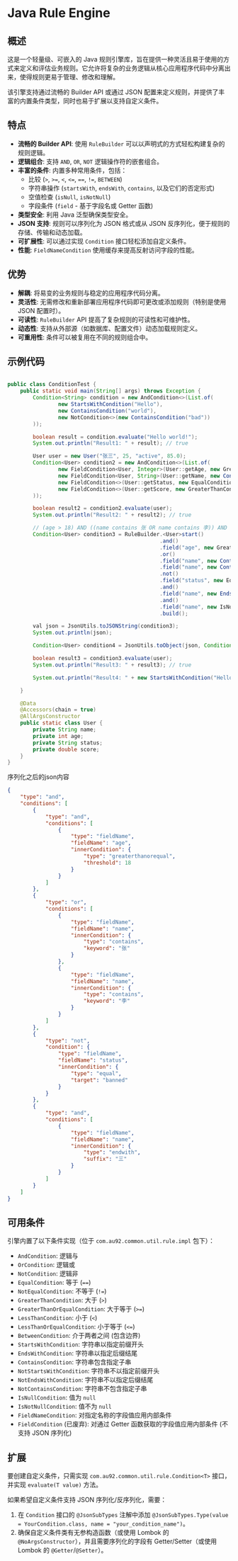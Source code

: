 # Java Rule Engine

## 概述

这是一个轻量级、可嵌入的 Java 规则引擎库，旨在提供一种灵活且易于使用的方式来定义和评估业务规则。它允许将复杂的业务逻辑从核心应用程序代码中分离出来，使得规则更易于管理、修改和理解。

该引擎支持通过流畅的 Builder API 或通过 JSON 配置来定义规则，并提供了丰富的内置条件类型，同时也易于扩展以支持自定义条件。

## 特点

*   **流畅的 Builder API**: 使用 `RuleBuilder` 可以以声明式的方式轻松构建复杂的规则逻辑。
*   **逻辑组合**: 支持 `AND`, `OR`, `NOT` 逻辑操作符的嵌套组合。
*   **丰富的条件**: 内置多种常用条件，包括：
    *   比较 (`>`, `>=`, `<`, `<=`, `==`, `!=`, `BETWEEN`)
    *   字符串操作 (`startsWith`, `endsWith`, `contains`, 以及它们的否定形式)
    *   空值检查 (`isNull`, `isNotNull`)
    *   字段条件 (`field` - 基于字段名或 Getter 函数)
*   **类型安全**: 利用 Java 泛型确保类型安全。
*   **JSON 支持**: 规则可以序列化为 JSON 格式或从 JSON 反序列化，便于规则的存储、传输和动态加载。
*   **可扩展性**: 可以通过实现 `Condition` 接口轻松添加自定义条件。
*   **性能**: `FieldNameCondition` 使用缓存来提高反射访问字段的性能。

## 优势

*   **解耦**: 将易变的业务规则与稳定的应用程序代码分离。
*   **灵活性**: 无需修改和重新部署应用程序代码即可更改或添加规则（特别是使用 JSON 配置时）。
*   **可读性**: `RuleBuilder` API 提高了复杂规则的可读性和可维护性。
*   **动态性**: 支持从外部源（如数据库、配置文件）动态加载规则定义。
*   **可重用性**: 条件可以被复用在不同的规则组合中。

## 示例代码

```java

public class ConditionTest {
    public static void main(String[] args) throws Exception {
        Condition<String> condition = new AndCondition<>(List.of(
                new StartsWithCondition("Hello"),
                new ContainsCondition("world"),
                new NotCondition<>(new ContainsCondition("bad"))
        ));

        boolean result = condition.evaluate("Hello world!");
        System.out.println("Result1: " + result); // true

        User user = new User("张三", 25, "active", 85.0);
        Condition<User> condition2 = new AndCondition<>(List.of(
                new FieldCondition<User, Integer>(User::getAge, new GreaterThanCondition<Integer>(18)),
                new FieldCondition<User, String>(User::getName, new ContainsCondition("张")),
                new FieldCondition<>(User::getStatus, new EqualCondition<String>("active")),
                new FieldCondition<>(User::getScore, new GreaterThanCondition<>(80.0))
        ));

        boolean result2 = condition2.evaluate(user);
        System.out.println("Result2: " + result2); // true

        // (age > 18) AND ((name contains 张 OR name contains 李)) AND (NOT(status == banned)) AND (name.endWith(三))
        Condition<User> condition3 = RuleBuilder.<User>start()
                                                .and()
                                                .field("age", new GreaterThanCondition<Integer>(18))
                                                .or()
                                                .field("name", new ContainsCondition("张"))
                                                .field("name", new ContainsCondition("李"))
                                                .not()
                                                .field("status", new EqualCondition<>("banned"))
                                                .and()
                                                .field("name", new EndsWithCondition("三"))
                                                .and()
                                                .field("name", new IsNotNullCondition<>())
                                                .build();

        val json = JsonUtils.toJSONString(condition3);
        System.out.println(json);

        Condition<User> condition4 = JsonUtils.toObject(json, Condition.class, User.class);

        boolean result3 = condition3.evaluate(user);
        System.out.println("Result3: " + result3); // true

        System.out.println("Result4: " + new StartsWithCondition("Hello").evaluate("Hello world!")); // true

    }

    @Data
    @Accessors(chain = true)
    @AllArgsConstructor
    public static class User {
        private String name;
        private int age;
        private String status;
        private double score;
    }
}

```

序列化之后的json内容

```json
{
    "type": "and",
    "conditions": [
        {
            "type": "and",
            "conditions": [
                {
                    "type": "fieldName",
                    "fieldName": "age",
                    "innerCondition": {
                        "type": "greaterthanorequal",
                        "threshold": 18
                    }
                }
            ]
        },
        {
            "type": "or",
            "conditions": [
                {
                    "type": "fieldName",
                    "fieldName": "name",
                    "innerCondition": {
                        "type": "contains",
                        "keyword": "张"
                    }
                },
                {
                    "type": "fieldName",
                    "fieldName": "name",
                    "innerCondition": {
                        "type": "contains",
                        "keyword": "李"
                    }
                }
            ]
        },
        {
            "type": "not",
            "condition": {
                "type": "fieldName",
                "fieldName": "status",
                "innerCondition": {
                    "type": "equal",
                    "target": "banned"
                }
            }
        },
        {
            "type": "and",
            "conditions": [
                {
                    "type": "fieldName",
                    "fieldName": "name",
                    "innerCondition": {
                        "type": "endwith",
                        "suffix": "三"
                    }
                }
            ]
        }
    ]
}
```

## 可用条件

引擎内置了以下条件实现（位于 `com.au92.common.util.rule.impl` 包下）：

*   `AndCondition`: 逻辑与
*   `OrCondition`: 逻辑或
*   `NotCondition`: 逻辑非
*   `EqualCondition`: 等于 (`==`)
*   `NotEqualCondition`: 不等于 (`!=`)
*   `GreaterThanCondition`: 大于 (`>`)
*   `GreaterThanOrEqualCondition`: 大于等于 (`>=`)
*   `LessThanCondition`: 小于 (`<`)
*   `LessThanOrEqualCondition`: 小于等于 (`<=`)
*   `BetweenCondition`: 介于两者之间 (包含边界)
*   `StartsWithCondition`: 字符串以指定前缀开头
*   `EndsWithCondition`: 字符串以指定后缀结尾
*   `ContainsCondition`: 字符串包含指定子串
*   `NotStartsWithCondition`: 字符串不以指定前缀开头
*   `NotEndsWithCondition`: 字符串不以指定后缀结尾
*   `NotContainsCondition`: 字符串不包含指定子串
*   `IsNullCondition`: 值为 `null`
*   `IsNotNullCondition`: 值不为 `null`
*   `FieldNameCondition`: 对指定名称的字段值应用内部条件
*   `FieldCondition` (已废弃): 对通过 Getter 函数获取的字段值应用内部条件 (不支持 JSON 序列化)

## 扩展

要创建自定义条件，只需实现 `com.au92.common.util.rule.Condition<T>` 接口，并实现 `evaluate(T value)` 方法。

如果希望自定义条件支持 JSON 序列化/反序列化，需要：

1.  在 `Condition` 接口的 `@JsonSubTypes` 注解中添加 `@JsonSubTypes.Type(value = YourCondition.class, name = "your_condition_name")`。
2.  确保自定义条件类有无参构造函数（或使用 Lombok 的 `@NoArgsConstructor`），并且需要序列化的字段有 Getter/Setter（或使用 Lombok 的 `@Getter`/`@Setter`）。

